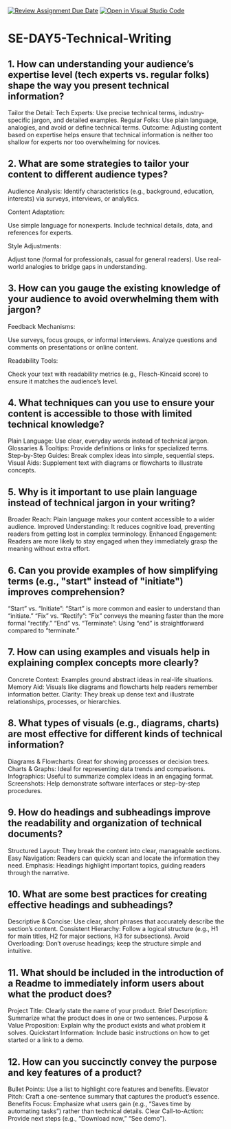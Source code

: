 [![Review Assignment Due Date](https://classroom.github.com/assets/deadline-readme-button-22041afd0340ce965d47ae6ef1cefeee28c7c493a6346c4f15d667ab976d596c.svg)](https://classroom.github.com/a/zsAR-pyY)
[![Open in Visual Studio Code](https://classroom.github.com/assets/open-in-vscode-2e0aaae1b6195c2367325f4f02e2d04e9abb55f0b24a779b69b11b9e10269abc.svg)](https://classroom.github.com/online_ide?assignment_repo_id=18598165&assignment_repo_type=AssignmentRepo)
# SE-DAY5-Technical-Writing
## 1. How can understanding your audience’s expertise level (tech experts vs. regular folks) shape the way you present technical information?

Tailor the Detail:
Tech Experts: Use precise technical terms, industry-specific jargon, and detailed examples.
Regular Folks: Use plain language, analogies, and avoid or define technical terms.
Outcome: Adjusting content based on expertise helps ensure that technical information is neither too shallow for experts nor too overwhelming for novices.
## 2. What are some strategies to tailor your content to different audience types?

Audience Analysis: Identify characteristics (e.g., background, education, interests) via surveys, interviews, or analytics.

Content Adaptation:

Use simple language for nonexperts.
Include technical details, data, and references for experts.

Style Adjustments:

Adjust tone (formal for professionals, casual for general readers).
Use real-world analogies to bridge gaps in understanding.

## 3. How can you gauge the existing knowledge of your audience to avoid overwhelming them with jargon?

Feedback Mechanisms:

Use surveys, focus groups, or informal interviews.
Analyze questions and comments on presentations or online content.

Readability Tools:

Check your text with readability metrics (e.g., Flesch-Kincaid score) to ensure it matches the audience’s level.
## 4. What techniques can you use to ensure your content is accessible to those with limited technical knowledge?

Plain Language: Use clear, everyday words instead of technical jargon.
Glossaries & Tooltips: Provide definitions or links for specialized terms.
Step-by-Step Guides: Break complex ideas into simple, sequential steps.
Visual Aids: Supplement text with diagrams or flowcharts to illustrate concepts.
## 5. Why is it important to use plain language instead of technical jargon in your writing?

Broader Reach: Plain language makes your content accessible to a wider audience.
Improved Understanding: It reduces cognitive load, preventing readers from getting lost in complex terminology.
Enhanced Engagement: Readers are more likely to stay engaged when they immediately grasp the meaning without extra effort.
## 6. Can you provide examples of how simplifying terms (e.g., "start" instead of "initiate") improves comprehension?

“Start” vs. “Initiate”: “Start” is more common and easier to understand than “initiate.”
“Fix” vs. “Rectify”: “Fix” conveys the meaning faster than the more formal “rectify.”
“End” vs. “Terminate”: Using “end” is straightforward compared to “terminate.”
## 7. How can using examples and visuals help in explaining complex concepts more clearly?

Concrete Context: Examples ground abstract ideas in real-life situations.
Memory Aid: Visuals like diagrams and flowcharts help readers remember information better.
Clarity: They break up dense text and illustrate relationships, processes, or hierarchies.

## 8. What types of visuals (e.g., diagrams, charts) are most effective for different kinds of technical information?

Diagrams & Flowcharts: Great for showing processes or decision trees.
Charts & Graphs: Ideal for representing data trends and comparisons.
Infographics: Useful to summarize complex ideas in an engaging format.
Screenshots: Help demonstrate software interfaces or step-by-step procedures.
## 9. How do headings and subheadings improve the readability and organization of technical documents?

Structured Layout: They break the content into clear, manageable sections.
Easy Navigation: Readers can quickly scan and locate the information they need.
Emphasis: Headings highlight important topics, guiding readers through the narrative.

## 10. What are some best practices for creating effective headings and subheadings?

Descriptive & Concise: Use clear, short phrases that accurately describe the section’s content.
Consistent Hierarchy: Follow a logical structure (e.g., H1 for main titles, H2 for major sections, H3 for subsections).
Avoid Overloading: Don’t overuse headings; keep the structure simple and intuitive.

## 11. What should be included in the introduction of a Readme to immediately inform users about what the product does?

Project Title: Clearly state the name of your product.
Brief Description: Summarize what the product does in one or two sentences.
Purpose & Value Proposition: Explain why the product exists and what problem it solves.
Quickstart Information: Include basic instructions on how to get started or a link to a demo.
## 12. How can you succinctly convey the purpose and key features of a product?

Bullet Points: Use a list to highlight core features and benefits.
Elevator Pitch: Craft a one-sentence summary that captures the product’s essence.
Benefits Focus: Emphasize what users gain (e.g., “Saves time by automating tasks”) rather than technical details.
Clear Call-to-Action: Provide next steps (e.g., “Download now,” “See demo”).

